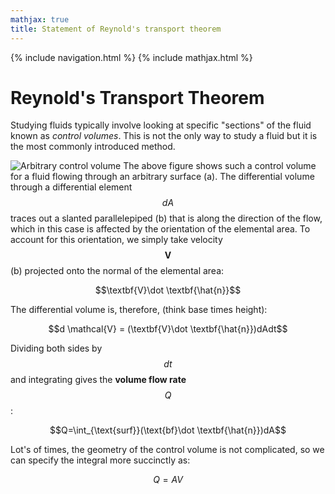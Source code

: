 ```yaml
---
mathjax: true
title: Statement of Reynold's transport theorem
---
```

{% include navigation.html %}
{% include mathjax.html %}
# Reynold's Transport Theorem
Studying fluids typically involve looking at specific "sections" of the fluid known as *control volumes*. This is not the only way to study a fluid but it is the most commonly introduced method.

![Arbitrary control volume](https://rprador.github.io/rprador/fluid-mech/figures/control-volume.PNG)
The above figure shows such a control volume for a fluid flowing through an arbitrary surface (a). The differential volume through a differential element $$dA$$ traces out a slanted parallelepiped (b) that is along the direction of the flow, which in this case is affected by the orientation of the elemental area. To account for this orientation, we simply take velocity $$\textbf{V}$$ (b) projected onto the normal of the elemental area:

$$\textbf{V}\dot \textbf{\hat{n}}$$

The differential volume is, therefore, (think base times height):

$$d \mathcal{V} = (\textbf{V}\dot \textbf{\hat{n}})dAdt$$

Dividing both sides by $$dt$$ and integrating gives the **volume flow rate** $$Q$$:

$$Q=\int_{\text{surf}}(\text{bf}\dot \textbf{\hat{n}})dA$$

Lot's of times, the geometry of the control volume is not complicated, so we can specify the integral more succinctly as:

$$Q = AV$$




